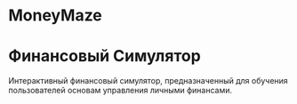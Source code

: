 # MoneyMaze

# Финансовый Симулятор

Интерактивный финансовый симулятор, предназначенный для обучения пользователей основам управления личными финансами. 

